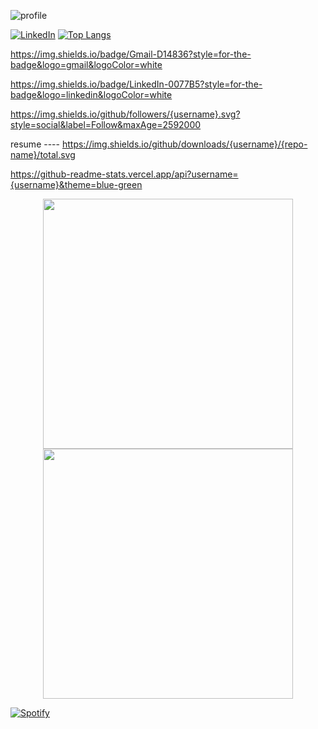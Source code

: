 ![profile](https://socialify.git.ci/matheussbrand/profile/image?font=Inter&language=1&name=1&owner=1&pattern=Charlie%20Brown&pulls=1&stargazers=1&theme=Auto)




[![LinkedIn](https://img.shields.io/badge/Visual_Studio-5C2D91?style=for-the-badge&logo=visual%20studio&logoColor=white)](https://www.linkedin.com/in/matheussbrandao)
[![Top Langs](https://github-readme-stats.vercel.app/api/top-langs/?username=matheussbrand&hide_progress=true)](https://github.com/anuraghazra/github-readme-stats)

https://img.shields.io/badge/Gmail-D14836?style=for-the-badge&logo=gmail&logoColor=white

https://img.shields.io/badge/LinkedIn-0077B5?style=for-the-badge&logo=linkedin&logoColor=white

https://img.shields.io/github/followers/{username}.svg?style=social&label=Follow&maxAge=2592000

resume ---- https://img.shields.io/github/downloads/{username}/{repo-name}/total.svg

https://github-readme-stats.vercel.app/api?username={username}&theme=blue-green

<p align = "center">
  <img src = "https://github-readme-stats.vercel.app/api?username=pr2tik1&show_icons=true&theme=bear" width = 400>
  <img src = "https://github-readme-streak-stats.herokuapp.com?user=pr2tik1&theme=dark&hide_border=true" width = 400>
</p>


[![Spotify](https://spotify-github-readme.vercel.app/api/spotify)](https://open.spotify.com/user/12178109534?si=a822c7b3267546b0)
